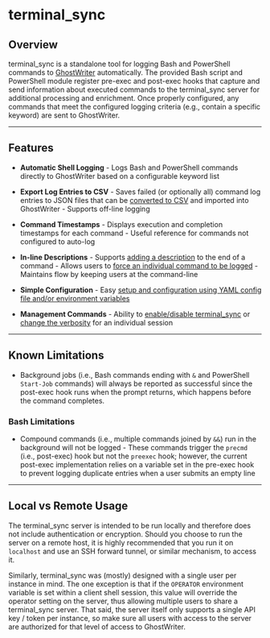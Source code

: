 # terminal_sync

## Overview

terminal_sync is a standalone tool for logging Bash and PowerShell commands to [GhostWriter](https://github.com/GhostManager/Ghostwriter) automatically. The provided Bash script and PowerShell module register pre-exec and post-exec hooks that capture and send information about executed commands to the terminal_sync server for additional processing and enrichment. Once properly configured, any commands that meet the configured logging criteria (e.g., contain a specific keyword) are sent to GhostWriter.

---

## Features

- **Automatic Shell Logging**
      - Logs Bash and PowerShell commands directly to GhostWriter based on a configurable keyword list

- **Export Log Entries to CSV**
      - Saves failed (or optionally all) command log entries to JSON files that can be [converted to CSV](usage.md#export-logs-to-ghostwriter-csv) and imported into GhostWriter
      - Supports off-line logging

- **Command Timestamps**
      - Displays execution and completion timestamps for each command
      - Useful reference for commands not configured to auto-log

- **In-line Descriptions**
      - Supports [adding a description](usage.md#add-a-description) to the end of a command
      - Allows users to [force an individual command to be logged](usage.md#log-ad-hoc-commands)
      - Maintains flow by keeping users at the command-line

- **Simple Configuration**
      - Easy [setup and configuration using YAML config file and/or environment variables](setup.md#2-configure-the-server)

- **Management Commands**
      - Ability to [enable/disable terminal_sync](usage.md#enable--disable-terminal_sync) or [change the verbosity](usage.md#adjust-console-output-at-runtime) for an individual session

---

## Known Limitations

- Background jobs (i.e., Bash commands ending with `&` and PowerShell `Start-Job` commands) will always be reported as successful since the post-exec hook runs when the prompt returns, which happens before the command completes.

### Bash Limitations

- Compound commands (i.e., multiple commands joined by `&&`) run in the background will not be logged
      - These commands trigger the `precmd` (i.e., post-exec) hook but not the `preexec` hook; however, the current post-exec implementation relies on a variable set in the pre-exec hook to prevent logging duplicate entries when a user submits an empty line

---

## Local vs Remote Usage

The terminal_sync server is intended to be run locally and therefore does not include authentication or encryption. Should you choose to run the server on a remote host, it is highly recommended that you run it on `localhost` and use an SSH forward tunnel, or similar mechanism, to access it.

Similarly, terminal_sync was (mostly) designed with a single user per instance in mind. The one exception is that if the `OPERATOR` environment variable is set within a client shell session, this value will override the operator setting on the server, thus allowing multiple users to share a terminal_sync server. That said, the server itself only supports a single API key / token per instance, so make sure all users with access to the server are authorized for that level of access to GhostWriter.
